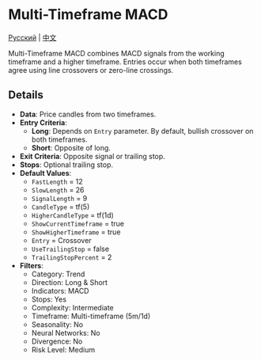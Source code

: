 # Multi-Timeframe MACD
[Русский](README_ru.md) | [中文](README_cn.md)

Multi-Timeframe MACD combines MACD signals from the working timeframe and a higher timeframe. Entries occur when both timeframes agree using line crossovers or zero-line crossings.

## Details
- **Data**: Price candles from two timeframes.
- **Entry Criteria**:
  - **Long**: Depends on `Entry` parameter. By default, bullish crossover on both timeframes.
  - **Short**: Opposite of long.
- **Exit Criteria**: Opposite signal or trailing stop.
- **Stops**: Optional trailing stop.
- **Default Values**:
  - `FastLength` = 12
  - `SlowLength` = 26
  - `SignalLength` = 9
  - `CandleType` = tf(5)
  - `HigherCandleType` = tf(1d)
  - `ShowCurrentTimeframe` = true
  - `ShowHigherTimeframe` = true
  - `Entry` = Crossover
  - `UseTrailingStop` = false
  - `TrailingStopPercent` = 2
- **Filters**:
  - Category: Trend
  - Direction: Long & Short
  - Indicators: MACD
  - Stops: Yes
  - Complexity: Intermediate
  - Timeframe: Multi-timeframe (5m/1d)
  - Seasonality: No
  - Neural Networks: No
  - Divergence: No
  - Risk Level: Medium
